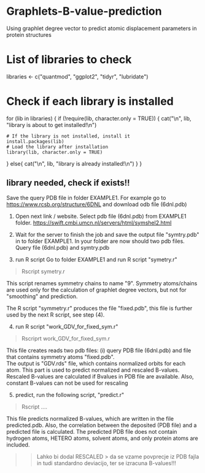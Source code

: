 # Graphlets-B-value-prediction
Using graphlet degree vector to predict atomic displacement parameters in protein structures


# List of libraries to check
libraries <- c("quantmod", "ggplot2", "tidyr", "lubridate")

# Check if each library is installed
for (lib in libraries) {
  if (!require(lib, character.only = TRUE)) {
    cat("\n", lib, "library is about to get installed!\n")
    
    # If the library is not installed, install it
    install.packages(lib)
    # Load the library after installation
    library(lib, character.only = TRUE)
  }
  else{
    cat("\n", lib, "library is already installed!\n")
  }
}


## library needed, check if exists!!

Save the query PDB file in folder EXAMPLE1. For example go to
https://www.rcsb.org/structure/6DNL and download odb file (6dnl.pdb)

1) Open next link / website. Select pdb file (6dnl.pdb) from EXAMPLE1 folder.
https://swift.cmbi.umcn.nl/servers/html/symshel2.html

2) Wait for the server to finish the job and save the output file "symtry.pdb"
in to folder EXAMPLE1. In your folder are now should two pdb files. 
Query file (6dnl.pdb) and symtry.pdb

3) run R script
Go to folder EXAMPLE1 and run R script  "symetry.r"
>Rscript symetry.r

This script renames symmetry chains to name "9". Symmetry atoms/chains
are used only for the calculation of graphlet degree vectors, 
but not for "smoothing" and prediction.

The R script "symmetry.r" produces the file "fixed.pdb", this file
is further used by the next R script, see step (4).

4) run R script "work_GDV_for_fixed_sym.r"
> Rscriprt work_GDV_for_fixed_sym.r 

This file creates reads two pdb files: (i) query PDB file (6dnl.pdb) and
file that contains symmetry atoms "fixed.pdb".  
The output is "GDV.rds" file, which contains normalized orbits for
each atom. This part is used to predict normalized and
rescaled B-values. Rescaled B-values are calculated if
Bvalues in PDB file are available. Also, constant B-values can not be used for rescaling

5) predict, run the following script, "predict.r"
> Rscript ....  

This file predicts normalized B-values, which are written in the file
predicted.pdb.
Also, the correlation between the deposited (PDB file) and a predicted
file is calculated. The predicted PDB file does not contain hydrogen atoms,
HETERO atoms, solvent atoms, and only protein atoms are included.

>> Lahko bi dodal RESCALED > da se vzame povprecje iz PDB fajla in
tudi standardno deviacijo, ter se izracuna B-values!!!
